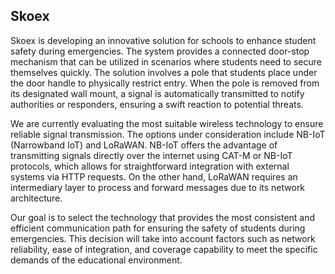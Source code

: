 ## Skoex 

Skoex is developing an innovative solution for schools to enhance student safety during emergencies. The system provides a connected door-stop mechanism that can be utilized in scenarios where students need to secure themselves quickly. The solution involves a pole that students place under the door handle to physically restrict entry. When the pole is removed from its designated wall mount, a signal is automatically transmitted to notify authorities or responders, ensuring a swift reaction to potential threats.

We are currently evaluating the most suitable wireless technology to ensure reliable signal transmission. The options under consideration include NB-IoT (Narrowband IoT) and LoRaWAN. NB-IoT offers the advantage of transmitting signals directly over the internet using CAT-M or NB-IoT protocols, which allows for straightforward integration with external systems via HTTP requests. On the other hand, LoRaWAN requires an intermediary layer to process and forward messages due to its network architecture.

Our goal is to select the technology that provides the most consistent and efficient communication path for ensuring the safety of students during emergencies. This decision will take into account factors such as network reliability, ease of integration, and coverage capability to meet the specific demands of the educational environment.
